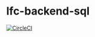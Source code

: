 # lfc-backend-sql

[![CircleCI](https://circleci.com/gh/Turao/lfc-backend-sql/tree/master.svg?style=svg&circle-token=67fac3281de104852aba1eca81f9ad99264b45fd)](https://circleci.com/gh/Turao/lfc-backend-sql/tree/master)
